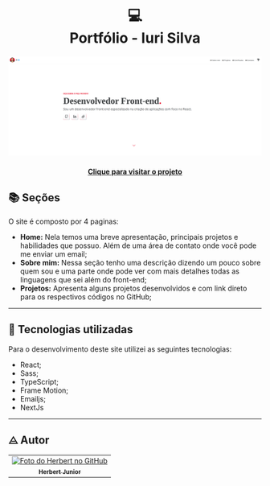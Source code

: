 <h1 align="center">
  💻<br>Portfólio - Iuri Silva
</h1>

![Resultado final do projeto](/public/port.png)

<h4 align="center"><a href="https://herberthome.vercel.app/">Clique para visitar o projeto</a></h4>

## 📚 Seções

O site é composto por 4 paginas:

- **Home:** Nela temos uma breve apresentação, principais projetos e habilidades que possuo. Além de uma área de contato onde você pode me enviar um email;
- **Sobre mim:** Nessa seção tenho uma descrição dizendo um pouco sobre quem sou e uma parte onde pode ver com mais detalhes todas as linguagens que sei além do front-end;
- **Projetos:** Apresenta alguns projetos desenvolvidos e com link direto para os respectivos códigos no GitHub;

---

## 💼 Tecnologias utilizadas

Para o desenvolvimento deste site utilizei as seguintes tecnologias:

- React;
- Sass;
- TypeScript;
- Frame Motion;
- Emailjs;
- NextJs

---

<h2>⨺ Autor</h2>

<table>
  <tr>
    <td align="center">
      <a href="https://github.com/herbert-jr">
        <img src="https://avatars.githubusercontent.com/u/113191050?v=4" width="100px;" alt="Foto do Herbert no GitHub"/><br>
        <sub>
          <b>Herbert Junior </b>
        </sub>
      </a>
    </td>
  </tr>
</table>
